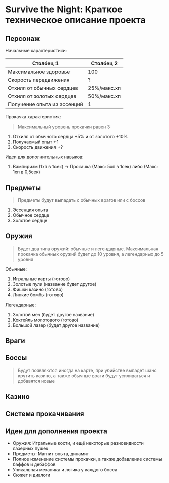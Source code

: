 ﻿# Survive the Night: Краткое техническое описание проекта

## Персонаж

Начальные характеристики:

|Столбец 1|Столбец 2|
|-|-----------|
|Максимальное здоровье|100|
|Скорость передвижения|?|
|Отхилл от обычных сердцев|25%/макс.хп|
|Отхилл от золотых сердцев|50%/макс.хп|
|Получение опыта из эссенций|1|

Прокачка характеристик:
> Максимальный уровень прокачки равен 3
1. Отхилл от обычного сердца +5% и от золотого +10%
1. Получаемый опыт +1
1. Скорость движения +?


Идеи для дополнительных навыков:
1. Вампиризм (1хп в 1сек) -> Прокачка (Макс: 5хп в 1сек) либо (Макс: 1хп в 0,5сек)

## Предметы
> Предметы будут выпадать с обычных врагов или с боссов

1. Эссенция опыта
2. Обычное сердце
3. Золотое сердце


## Оружия
> Будет два типа оружий: обычные и легендарные. Максимальная прокачка обычных оружий будет до 10 уровня, а легендарных до 5 уровня

Обычные: 
1. Игральные карты (готово)
2. Золотые пули (название будет другое)
3. Фишки казино (готово)
4. Липкие бомбы (готово)

Легендарные:
1. Золотой меч (будет другое название)
2. Коктейль молотового (готово)
3. Большой лазер (будет другое название)


## Враги
> 

## Боссы
> Будут появляются иногда на карте, при убийстве выпадет шанс крутить казино, а также обычные враги будут усиливаться и добавятся новые 

## Казино

## Система прокачивания

## Идеи для дополнения проекта

* Оружия: Игральные кости, и ещё некоторые разновидности лазерных пушек
* Предметы: Магнит опыта, динамит
* Полное изменение системы прокачки, а также добавление системы баффов и дебаффов
* Уникальная механика и логика у каждого босса
* Сюжет и диалоги


